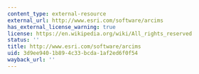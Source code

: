 ```yaml
---
content_type: external-resource
external_url: http://www.esri.com/software/arcims
has_external_license_warning: true
license: https://en.wikipedia.org/wiki/All_rights_reserved
status: ''
title: http://www.esri.com/software/arcims
uid: 3d9ee940-1b89-4c33-bcda-1af2ed6f0f54
wayback_url: ''
---
```

